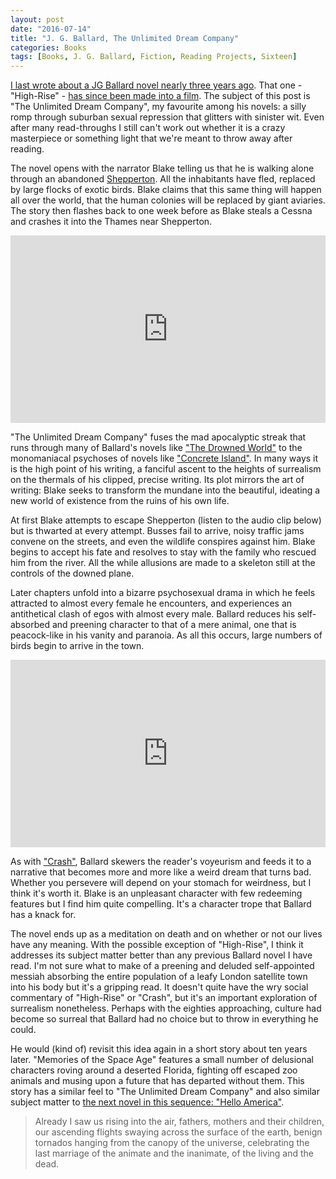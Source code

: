 ```yaml
---
layout: post
date: "2016-07-14"
title: "J. G. Ballard, The Unlimited Dream Company"
categories: Books
tags: [Books, J. G. Ballard, Fiction, Reading Projects, Sixteen]
---
```

[I last wrote about a JG Ballard novel nearly three years ago](/high-rise/). That one - "High-Rise" - [has since been made into a film](https://www.theguardian.com/film/2016/mar/20/high-rise-review-ben-wheatley-jg-ballard-tom-hiddleston). The subject of this post is "The Unlimited Dream Company", my favourite among his novels: a silly romp through suburban sexual repression that glitters with sinister wit. Even after many read-throughs I still can't work out whether it is a crazy masterpiece or something light that we're meant to throw away after reading.

The novel opens with the narrator Blake telling us that he is walking alone through an abandoned [Shepperton](https://en.wikipedia.org/wiki/Shepperton). All the inhabitants have fled, replaced by large flocks of exotic birds. Blake claims that this same thing will happen all over the world, that the human colonies will be replaced by giant aviaries. The story then flashes back to one week before as Blake steals a Cessna and crashes it into the Thames near Shepperton. 

<iframe width="100%" height="300" scrolling="no" frameborder="no" allow="autoplay" src="https://w.soundcloud.com/player/?url=https%3A//api.soundcloud.com/tracks/551354163&color=%23151b08&auto_play=false&hide_related=false&show_comments=true&show_user=true&show_reposts=false&show_teaser=true&visual=true"></iframe>

"The Unlimited Dream Company" fuses the mad apocalyptic streak that runs through many of Ballard's novels like ["The Drowned World"](/the-drowned-world/) to the monomaniacal psychoses of novels like ["Concrete Island"](/concrete-island/). In many ways it is the high point of his writing, a fanciful ascent to the heights of surrealism on the thermals of his clipped, precise writing. Its plot mirrors the art of writing: Blake seeks to transform the mundane into the beautiful, ideating a new world of existence from the ruins of his own life.

At first Blake attempts to escape Shepperton (listen to the audio clip below) but is thwarted at every attempt. Busses fail to arrive, noisy traffic jams convene on the streets, and even the wildlife conspires against him. Blake begins to accept his fate and resolves to stay with the family who rescued him from the river. All the while allusions are made to a skeleton still at the controls of the downed plane.

Later chapters unfold into a bizarre psychosexual drama in which he feels attracted to almost every female he encounters, and experiences an antithetical clash of egos with almost every male. Ballard reduces his self-absorbed and preening character to that of a mere animal, one that is peacock-like in his vanity and paranoia. As all this occurs, large numbers of birds begin to arrive in the town. 

<iframe width="100%" height="300" scrolling="no" frameborder="no" allow="autoplay" src="https://w.soundcloud.com/player/?url=https%3A//api.soundcloud.com/tracks/551355168&color=%2320868a&auto_play=false&hide_related=false&show_comments=true&show_user=true&show_reposts=false&show_teaser=true&visual=true"></iframe>

As with ["Crash"](/crash/), Ballard skewers the reader's voyeurism and feeds it to a narrative that becomes more and more like a weird dream that turns bad. Whether you persevere will depend on your stomach for weirdness, but I think it's worth it. Blake is an unpleasant character with few redeeming features but I find him quite compelling. It's a character trope that Ballard has a knack for.

The novel ends up as a meditation on death and on whether or not our lives have any meaning. With the possible exception of "High-Rise", I think it addresses its subject matter better than any previous Ballard novel I have read. I'm not sure what to make of a preening and deluded self-appointed messiah absorbing the entire population of a leafy London satellite town into his body but it's a gripping read. It doesn't quite have the wry social commentary of "High-Rise" or "Crash", but it's an important exploration of surrealism nonetheless. Perhaps with the eighties approaching, culture had become so surreal that Ballard had no choice but to throw in everything he could.

He would (kind of) revisit this idea again in a short story about ten years later. "Memories of the Space Age" features a small number of delusional characters roving around a deserted Florida, fighting off escaped zoo animals and musing upon a future that has departed without them. This story has a similar feel to "The Unlimited Dream Company" and also similar subject matter to [the next novel in this sequence: "Hello America"](https://en.wikipedia.org/wiki/Hello_America).

> Already I saw us rising into the air, fathers, mothers and their children, our ascending flights swaying across the surface of the earth, benign tornados hanging from the canopy of the universe, celebrating the last marriage of the animate and the inanimate, of the living and the dead.